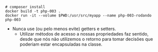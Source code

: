 ```shell
# composer install
docker build -t php-003 .
docker run -it --volume $PWD:/usr/src/myapp --name php-003-rodando php-003
```

- Nunca use (ou pelo menos evite) getters e setters.
  - Utilizar métodos de acesso a nossas propriedades faz sentido, desde que nós não utilizemos o retorno para tomar decisões que poderiam estar encapsuladas na classe.